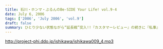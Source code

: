 ```yaml
---
title: 石川・ホンマ・ぶるんのBe-SIDE Your Life! vol.9-4
date: July 6, 2006
tags: ['2006', 'July 2006', 'vol.9']
draft: false
summary: ひとり少ない状態ながら“延長戦”突入!!『カスタマーレビュー』の続きに『私事』と、２人になって、メールと言う名のシュートを連発する石川とぶるん!!超攻撃的なフォーメーションで「５部までやるか!?」との発言も!!ビーサイ初の２時間バージョン！
---
```


http://project-phi.ddo.jp/ishikawa/ishikawa009_4.mp3